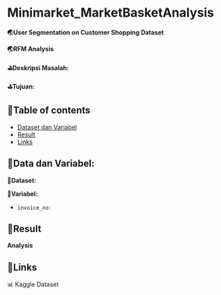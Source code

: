 # Minimarket_MarketBasketAnalysis

**🌏User Segmentation on Customer Shopping Dataset**



**🌏RFM Analysis**



**⛳Deskripsi Masalah:**



**⛳Tujuan:**



## 📌Table of contents
- [Dataset dan Variabel]()
- [Result]()
- [Links]()

## 🧵Data dan Variabel:

**📒Dataset:**


**📒Variabel:**

- `invoice_no`: 

## 🧵Result

**Analysis**



## 🧵Links

📊 Kaggle Dataset


